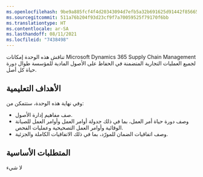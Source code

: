 ```yaml
---
ms.openlocfilehash: 9be9a885fcf4f4d20343094d7efb5a32b691625d91442f85665c917a60f8dd72
ms.sourcegitcommit: 511a76b204f93d23cf9f7a70059525f79170f6bb
ms.translationtype: HT
ms.contentlocale: ar-SA
ms.lasthandoff: 08/11/2021
ms.locfileid: "7438498"
---
```

تناقش هذه الوحدة إمكانات Microsoft Dynamics 365 Supply Chain Management لجميع العمليات التجارية المتضمنة في الحفاظ على الأصول المادية للمؤسسة طوال دورة حياة كل أصل.

## <a name="learning-objectives"></a>الأهداف التعليمية

وفي نهاية هذه الوحدة، ستتمكن من:

 -  صف مفاهيم إدارة الأصول.
 -  وصف دورة حياة أمر العمل، بما في ذلك جدولة أوامر العمل وأوامر العمل للصيانة الوقائية وأوامر العمل التصحيحية وعمليات الفحص.
 -  وصف اتفاقيات الضمان للمورّد، بما في ذلك الاتفاقيات الكاملة والجزئية.

## <a name="prerequisites"></a>المتطلبات الأساسية

لا شيء
